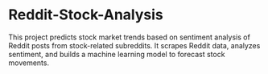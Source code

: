 # Reddit-Stock-Analysis
This project predicts stock market trends based on sentiment analysis of Reddit posts from stock-related subreddits. It scrapes Reddit data, analyzes sentiment, and builds a machine learning model to forecast stock movements.
